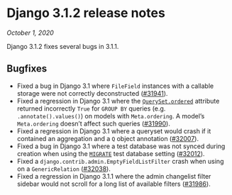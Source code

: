 # Django 3.1.2 release notes

*October 1, 2020*

Django 3.1.2 fixes several bugs in 3.1.1.

## Bugfixes

* Fixed a bug in Django 3.1 where `FileField` instances with a callable
  storage were not correctly deconstructed ([#31941](https://code.djangoproject.com/ticket/31941)).
* Fixed a regression in Django 3.1 where the [`QuerySet.ordered`](../ref/models/querysets.md#django.db.models.query.QuerySet.ordered)
  attribute returned incorrectly `True` for `GROUP BY` queries (e.g.
  `.annotate().values()`) on models with `Meta.ordering`. A model’s
  `Meta.ordering` doesn’t affect such queries ([#31990](https://code.djangoproject.com/ticket/31990)).
* Fixed a regression in Django 3.1 where a queryset would crash if it contained
  an aggregation and a `Q` object annotation ([#32007](https://code.djangoproject.com/ticket/32007)).
* Fixed a bug in Django 3.1 where a test database was not synced during
  creation when using the [`MIGRATE`](../ref/settings.md#std-setting-TEST_MIGRATE) test database
  setting ([#32012](https://code.djangoproject.com/ticket/32012)).
* Fixed a `django.contrib.admin.EmptyFieldListFilter` crash when using on a
  `GenericRelation` ([#32038](https://code.djangoproject.com/ticket/32038)).
* Fixed a regression in Django 3.1.1 where the admin changelist filter sidebar
  would not scroll for a long list of available filters ([#31986](https://code.djangoproject.com/ticket/31986)).
